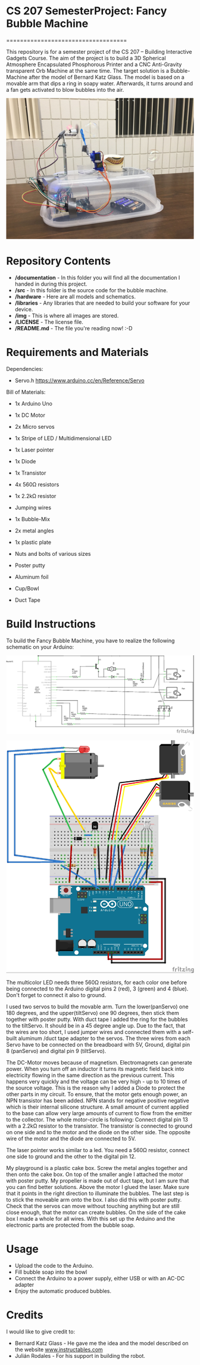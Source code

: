 # CS 207 SemesterProject: Fancy Bubble Machine
===================================

This repository is for a semester project of the CS 207 – Building Interactive Gadgets
Course. The aim of the project is to build a 3D Spherical Atmosphere Encapsulated Phosphorous
Printer and a CNC Anti-Gravity transparent Orb Machine at the same time. The
target solution is a Bubble-Machine after the model of Bernard Katz Glass. The model is based on a movable arm that dips
a ring in soapy water. Afterwards, it turns around and a fan gets activated to blow bubbles into the air.


![alt text][pic1]

[pic1]: https://github.com/Risnar/CS207SemesterProject/blob/master/img/FancyBubbleBot.jpg "Fancy Bubble Bot"

Repository Contents
============
* **/documentation** - In this folder you will find all the documentation I handed in during this project.
* **/src** - In this folder is the source code for the bubble machine.
* **/hardware** - Here are all models and schematics.
* **/libraries** - Any libraries that are needed to build your software for your device.
* **/img** - This is where all images are stored.
* **/LICENSE** - The license file.
* **/README.md** - The file you're reading now! :-D

Requirements and Materials
============
Dependencies:
* Servo.h https://www.arduino.cc/en/Reference/Servo

Bill of Materials:
* 1x Arduino Uno
* 1x DC Motor
* 2x Micro servos
* 1x Stripe of LED / Multidimensional LED
* 1x Laser pointer
* 1x Diode
* 1x Transistor
* 4x 560Ω resistors
* 1x 2.2kΩ resistor
* Jumping wires

* 1x Bubble-Mix
* 2x metal angles
* 1x plastic plate
* Nuts and bolts of various sizes
* Poster putty
* Aluminum foil
* Cup/Bowl
* Duct Tape

Build Instructions
==================

To build the Fancy Bubble Machine, you have to realize the following schematic on your Arduino:

![alt text][pic2]

[pic2]: https://github.com/Risnar/CS207SemesterProject/blob/master/hardware/circuit.jpg "Arduino Circuit"

![alt text][pic3]

[pic3]: https://github.com/Risnar/CS207SemesterProject/blob/master/hardware/schematic.jpg "Arduino Schematic"

The multicolor LED needs three 560Ω resistors, for each color one before being connected to the Arduino digital pins 2 (red), 3 (green) and 4 (blue). Don't forget to connect it also to ground.

I used two servos to build the movable arm. Turn the lower(panServo) one 180 degrees, and the upper(tiltServo) one 90 degrees, then stick them together with poster putty. With duct tape I added the ring for the bubbles to the tiltServo. It should be in a 45 degree angle up. Due to the fact, that the wires are too short, I used jumper wires and connected them with a self-built aluminum /duct tape adapter to the servos. The three wires from each Servo have to be connected on the breadboard with 5V, Ground, digital pin 8 (panServo) and digital pin 9 (tiltServo).

The DC-Motor moves because of magnetism. Electromagnets can generate power. When you turn off an inductor it turns its magnetic field back into electricity flowing in the same direction as the previous current. This happens very quickly and the voltage can be very high - up to 10 times of the source voltage. This is the reason why I added a Diode to protect the other parts in my circuit. To ensure, that the motor gets enough power, an NPN transistor has been added. NPN stands for negative positive negative which is their internal silicone structure. A small amount of current applied to the base can allow very large amounts of current to flow from the emitter to the collector. The whole motor-circle is following: Connect digital pin 13 with a 2.2kΩ resistor to the transistor. The transistor is connected to ground on one side and to the motor and the diode on the other side. The opposite wire of the motor and the diode are connected to 5V.

The laser pointer works similar to a led. You need a 560Ω resistor, connect one side to ground and the other to the digital pin 12.

My playground is a plastic cake box. Screw the metal angles together and then onto the cake box. On top of the smaller angle I attached the motor with poster putty. My propeller is made out of duct tape, but I am sure that you can find better solutions. Above the motor I glued the laser. Make sure that it points in the right direction to illuminate the bubbles. The last step is to stick the moveable arm onto the box. I also did this with poster putty. Check that the servos can move without touching anything but are still close enough, that the motor can create bubbles. On the side of the cake box I made a whole for all wires. With this set up the Arduino and the electronic parts are protected from the bubble soap.


Usage
=====
* Upload the code to the Arduino.
* Fill bubble soap into the bowl
* Connect the Arduino to a power supply, either USB or with an AC-DC adapter
* Enjoy the automatic produced bubbles.

Credits
=======
I would like to give credit to:

* Bernard Katz Glass - He gave me the idea and the model described on the website www.instructables.com
* Julián Rodales - For his support in building the robot.
